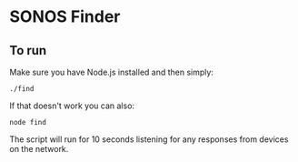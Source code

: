 # SONOS Finder

## To run

Make sure you have Node.js installed and then simply:

```
./find
```

If that doesn't work you can also:

```
node find
```

The script will run for 10 seconds listening for any responses from devices on the network.